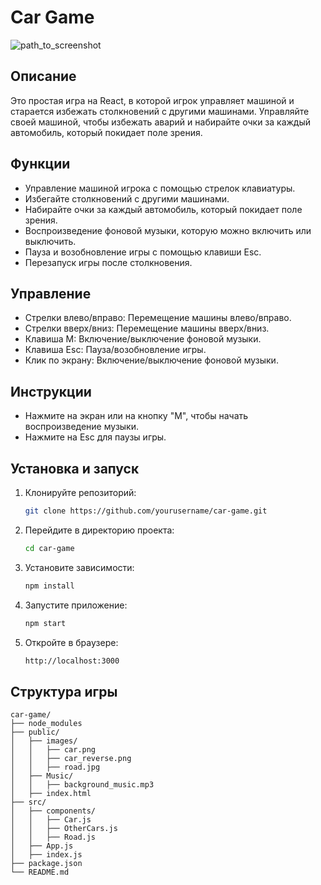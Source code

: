 # Car Game

![path_to_screenshot](https://github.com/MosZsa/MosZsa/assets/162978908/ade184bc-8c74-4c48-8a37-a59e73061300)

## Описание

Это простая игра на React, в которой игрок управляет машиной и старается избежать столкновений с другими машинами. 
Управляйте своей машиной, чтобы избежать аварий и набирайте очки за каждый автомобиль, который покидает поле зрения.

## Функции

- Управление машиной игрока с помощью стрелок клавиатуры.
- Избегайте столкновений с другими машинами.
- Набирайте очки за каждый автомобиль, который покидает поле зрения.
- Воспроизведение фоновой музыки, которую можно включить или выключить.
- Пауза и возобновление игры с помощью клавиши Esc.
- Перезапуск игры после столкновения.

## Управление

- Стрелки влево/вправо: Перемещение машины влево/вправо.
- Стрелки вверх/вниз: Перемещение машины вверх/вниз.
- Клавиша M: Включение/выключение фоновой музыки.
- Клавиша Esc: Пауза/возобновление игры.
- Клик по экрану: Включение/выключение фоновой музыки.

## Инструкции

- Нажмите на экран или на кнопку "M", чтобы начать воспроизведение музыки.
- Нажмите на Esc для паузы игры.

## Установка и запуск

1. Клонируйте репозиторий:
    ```sh
    git clone https://github.com/yourusername/car-game.git
    ```

2. Перейдите в директорию проекта:
    ```sh
    cd car-game
    ```

3. Установите зависимости:
    ```sh
    npm install
    ```

4. Запустите приложение:
    ```sh
    npm start
    ```

5. Откройте в браузере:
    ```sh
    http://localhost:3000
    ```

## Структура игры

```plaintext
car-game/
├── node_modules
├── public/
│   ├── images/
│   │   ├── car.png
│   │   ├── car_reverse.png
│   │   ├── road.jpg
│   ├── Music/
│   │   ├── background_music.mp3
│   ├── index.html
├── src/
│   ├── components/
│   │   ├── Car.js
│   │   ├── OtherCars.js
│   │   ├── Road.js
│   ├── App.js
│   ├── index.js
├── package.json
└── README.md
